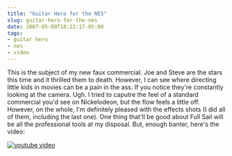 ```yaml
---
title: "Guitar Hero for the NES"
slug: guitar-hero-for-the-nes
date: 2007-05-09T18:22:17-05:00
tags:
- guitar hero
- nes
- video
---
```

This is the subject of my new faux commercial. Joe and Steve are the stars this time and it thrilled them to death. However, I can see where directing little kids in movies can be a pain in the ass. If you notice they're constantly looking at the camera. Ugh. I tried to caputre the feel of a standard commercial you'd see on Nickelodeon, but the flow feels a little off. However, on the whole, I'm definitely pleased with the effects shots (I did all of them, including the last one). One thing that'll be good about Full Sail will be all the professional tools at my disposal. But, enough banter, here's the video:

[![youtube video](https://img.youtube.com/vi/bxG2pjo_3HU/0.jpg)](https://www.youtube.com/watch?v=bxG2pjo_3HU)
